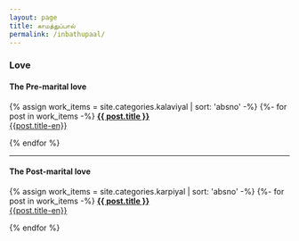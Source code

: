 ```yaml
---
layout: page
title: காமத்துப்பால்
permalink: /inbathupaal/
---
```


### Love

#### The Pre-marital love

{% assign work_items = site.categories.kalaviyal | sort: 'absno' -%}
{%- for post in work_items -%}
[**{{ post.title }}**]({{post.url}})<br>
[{{post.title-en}}]({{post.url}})

{% endfor %}
****

#### The Post-marital love

{% assign work_items = site.categories.karpiyal | sort: 'absno' -%}
{%- for post in work_items -%}
[**{{ post.title }}**]({{post.url}})<br>
[{{post.title-en}}]({{post.url}})

{% endfor %}